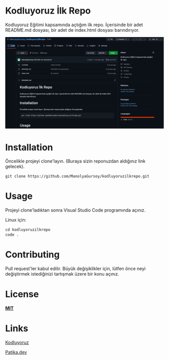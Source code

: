# **Kodluyoruz İlk Repo**
Kodluyoruz Eğitimi kapsamında açtığım ilk repo.
İçerisinde bir adet README.md dosyası, bir adet de index.html dosyası barındırıyor.

![](git-kodluyoruz-ss.png)

# **Installation**
Öncelikle projeyi clone'layın. 
(Buraya sizin reponuzdan aldığınız link gelecek).

```
git clone https://github.com/ManolyaGursoy/kodluyoruzilkrepo.git
```

# **Usage**
Projeyi clone'ladıktan sonra Visual Studio Code programında açınız.

Linux için:

```
cd kodluyoruzilkrepo
code .
```
# **Contributing**
Pull request'ler kabul edilir. Büyük değişiklikler için, lütfen önce neyi değiştirmek istediğinizi tartışmak üzere bir konu açınız.
# **License**
[**MIT**](https://choosealicense.com/licenses/mit/)
# **Links**
[Kodluyoruz](https://www.kodluyoruz.org/)

[Patika.dev](https://www.patika.dev/)



